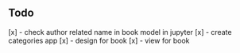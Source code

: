 ## Todo
[x] - check author related name in book model in jupyter
[x] - create categories app
[x] - design for book
[x] - view for book
